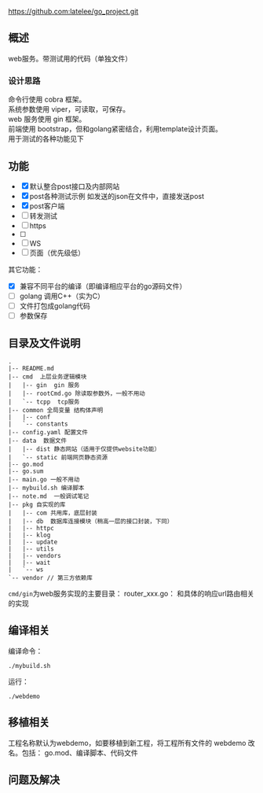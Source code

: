 https://github.com:latelee/go_project.git

## 概述
web服务。带测试用的代码（单独文件）

### 设计思路

命令行使用 cobra 框架。  
系统参数使用 viper，可读取，可保存。  
web 服务使用 gin 框架。    
前端使用 bootstrap，但和golang紧密结合，利用template设计页面。  
用于测试的各种功能见下

## 功能

- [x] 默认整合post接口及内部网站
- [x] post各种测试示例 如发送的json在文件中，直接发送post
- [x] post客户端
- [ ] 转发测试
- [ ] https
- [ ] 
- [ ] WS
- [ ] 页面（优先级低）

其它功能：

- [x] 兼容不同平台的编译（即编译相应平台的go源码文件）
- [ ] golang 调用C++（实为C）
- [ ] 文件打包成golang代码
- [ ] 参数保存

## 目录及文件说明
```
.
|-- README.md
|-- cmd  上层业务逻辑模块
|   |-- gin  gin 服务
|   |-- rootCmd.go 除读取参数外，一般不用动
|   `-- tcpp  tcp服务
|-- common 全局变量 结构体声明
|   |-- conf
|   `-- constants
|-- config.yaml 配置文件
|-- data  数据文件
|   |-- dist 静态网站（适用于仅提供website功能）
|   `-- static 前端网页静态资源
|-- go.mod
|-- go.sum
|-- main.go 一般不用动
|-- mybuild.sh 编译脚本
|-- note.md  一般调试笔记
|-- pkg 自实现的库
|   |-- com 共用库，底层封装
|   |-- db  数据库连接模块（稍高一层的接口封装，下同）
|   |-- httpc
|   |-- klog
|   |-- update
|   |-- utils
|   |-- vendors
|   |-- wait
|   `-- ws
`-- vendor // 第三方依赖库
```

`cmd/gin`为web服务实现的主要目录：
router_xxx.go： 和具体的响应url路由相关的实现


## 编译相关

编译命令：

```
./mybuild.sh
```

运行：
```
./webdemo
```

## 移植相关
工程名称默认为webdemo，如要移植到新工程，将工程所有文件的 webdemo 改名。包括：
go.mod、编译脚本、代码文件

## 问题及解决

